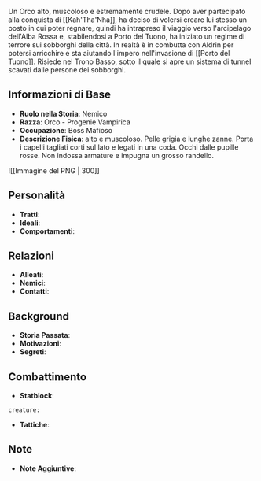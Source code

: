 Un Orco alto, muscoloso e estremamente crudele. Dopo aver partecipato alla conquista di [[Kah'Tha'Nha]], ha deciso di volersi creare lui stesso un posto in cui poter regnare, quindi ha intrapreso il viaggio verso l'arcipelago dell'Alba Rossa e, stabilendosi a Porto del Tuono, ha iniziato un regime di terrore sui sobborghi della città.
In realtà è in combutta con Aldrin per potersi arricchire e sta aiutando l'impero nell'invasione di [[Porto del Tuono]].
Risiede nel Trono Basso, sotto il quale si apre un sistema di tunnel scavati dalle persone dei sobborghi.

## Informazioni di Base
- **Ruolo nella Storia**: Nemico
- **Razza**: Orco - Progenie Vampirica
- **Occupazione**: Boss Mafioso
- **Descrizione Fisica**: alto e muscoloso. Pelle grigia e lunghe zanne. Porta i capelli tagliati corti sul lato e legati in una coda. Occhi dalle pupille rosse. Non indossa armature e impugna un grosso randello. 

![[Immagine del PNG | 300]]

## Personalità
- **Tratti**: 
- **Ideali**: 
- **Comportamenti**: 

## Relazioni
- **Alleati**: 
- **Nemici**: 
- **Contatti**: 

## Background
- **Storia Passata**: 
- **Motivazioni**: 
- **Segreti**: 

## Combattimento
- **Statblock**: 
```statblock
creature:
```

- **Tattiche**: 

## Note
- **Note Aggiuntive**: 
